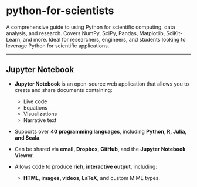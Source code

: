 # python-for-scientists
A comprehensive guide to using Python for scientific computing, data analysis, and research. Covers NumPy, SciPy, Pandas, Matplotlib, SciKit-Learn, and more. Ideal for researchers, engineers, and students looking to leverage Python for scientific applications.

---

## Jupyter Notebook  

- **Jupyter Notebook** is an open-source web application that allows you to create and share documents containing:  
  - Live code  
  - Equations  
  - Visualizations  
  - Narrative text  

- Supports over **40 programming languages**, including **Python, R, Julia, and Scala**.  
- Can be shared via **email, Dropbox, GitHub**, and the **Jupyter Notebook Viewer**.  
- Allows code to produce **rich, interactive output**, including:  
  - **HTML, images, videos, LaTeX**, and custom MIME types. 
